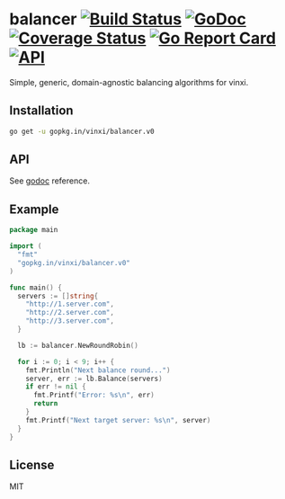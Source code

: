 # balancer [![Build Status](https://travis-ci.org/vinxi/balancer.png)](https://travis-ci.org/vinxi/balancer) [![GoDoc](https://godoc.org/github.com/vinxi/balancer?status.svg)](https://godoc.org/github.com/vinxi/balancer) [![Coverage Status](https://coveralls.io/repos/github/vinxi/balancer/badge.svg?branch=master)](https://coveralls.io/github/vinxi/balancer?branch=master) [![Go Report Card](https://goreportcard.com/badge/github.com/vinxi/balancer)](https://goreportcard.com/report/github.com/vinxi/balancer) [![API](https://img.shields.io/badge/vinxi-core-green.svg?style=flat)](https://godoc.org/github.com/vinxi/balancer) 

Simple, generic, domain-agnostic balancing algorithms for vinxi.

## Installation

```bash
go get -u gopkg.in/vinxi/balancer.v0
```

## API

See [godoc](https://godoc.org/github.com/vinxi/balancer) reference.

## Example

```go
package main

import (
  "fmt"
  "gopkg.in/vinxi/balancer.v0"
)

func main() {
  servers := []string{
    "http://1.server.com",
    "http://2.server.com",
    "http://3.server.com",
  }

  lb := balancer.NewRoundRobin()

  for i := 0; i < 9; i++ {
    fmt.Println("Next balance round...")
    server, err := lb.Balance(servers)
    if err != nil {
      fmt.Printf("Error: %s\n", err)
      return
    }
    fmt.Printf("Next target server: %s\n", server)
  }
}
```

## License

MIT
